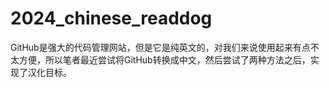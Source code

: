 # 2024_chinese_readdog
GitHub是强大的代码管理网站，但是它是纯英文的，对我们来说使用起来有点不太方便，所以笔者最近尝试将GitHub转换成中文，然后尝试了两种方法之后，实现了汉化目标。
